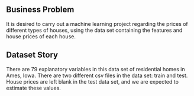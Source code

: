 ## Business Problem
It is desired to carry out a machine learning project regarding the prices of different types of houses, using the data set containing the features and house prices of each house.

## Dataset Story

There are 79 explanatory variables in this data set of residential homes in Ames, Iowa. There are two different csv files in the data set: train and test. House prices are left blank in the test data set, and we are expected to estimate these values.
